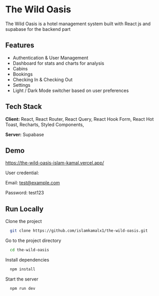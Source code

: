 
# The Wild Oasis

The Wild Oasis is a hotel management system built with React js and supabase for the backend part

## Features

- Authentication & User Management
- Dashboard for stats and charts for analysis
- Cabins
- Bookings
- Checking In & Checking Out
- Settings
- Light / Dark Mode switcher based on user preferences


## Tech Stack

**Client:** React, React Router, React Query, React Hook Form, React Hot Toast, Recharts, Styled Components,

**Server:** Supabase


## Demo

https://the-wild-oasis-islam-kamal.vercel.app/

User credential:

Email: test@example.com

Password: test123


## Run Locally

Clone the project

```bash
  git clone https://github.com/islamkamalx1/the-wild-oasis.git
```

Go to the project directory

```bash
  cd the-wild-oasis
```

Install dependencies

```bash
  npm install
```

Start the server

```bash
  npm run dev
```

